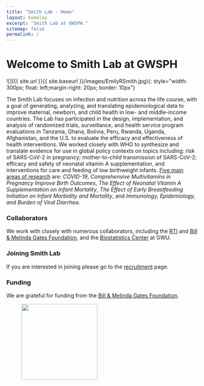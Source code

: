```yaml
---
title: "Smith Lab - Home"
layout: homelay
excerpt: "Smith Lab at GWSPH."
sitemap: false
permalink: /
---
```


# Welcome to Smith Lab at GWSPH


![]({{ site.url }}{{ site.baseurl }}/images/EmilyRSmith.jpg){: style="width: 300px; float: left;margin-right: 20px; border: 10px"}


The Smith Lab focuses on infection and nutrition across the life course, with a goal of generating, analyzing, and translating epidemiological data to improve maternal, newborn, and child health in low- and middle-income countries. The Lab has participated in the design, implementation, and analysis of randomized trials, surveillance, and health service program evaluations in Tanzania, Ghana, Bolivia, Peru, Rwanda, Uganda, Afghanistan, and the U.S. to evaluate the efficacy and effectiveness of health interventions. We worked closely with WHO to synthesize and translate evidence for use in global policy contexts on topics including: risk of SARS-CoV-2 in pregnancy; mother-to-child transmission of SARS-CoV-2; efficacy and safety of neonatal vitamin A supplementation, and interventions for care and feeding of low birthweight infants. [Five main areas of research](research) are: *COVID-19*, *Comprehensive Multivitamins in Pregnancy Improve Birth Outcomes*, *The Effect of Neonatal Vitamin A Supplementation on Infant Mortality*, *The Effect of Early Breastfeeding Initiation on Infant Morbidity and Mortality*, and  *Immunology, Epidemiology, and Burden of Viral Diarrhea*.


### Collaborators
We work with closely with numerous collaborators, including the [RTI](https://www.rti.org) and [Bill & Melinda Gates Foundation](https://www.gatesfoundation.org), and the [Biostatistics Center](https://biostatcenter.gwu.edu) at GWU.

### Joining Smith Lab
If you are interested in joining please go to the [recruitment](recruitment) page.

### Funding
We are grateful for funding from the [Bill & Melinda Gates Foundation](https://www.gatesfoundation.org).

<figure class="third">
<img src="{{ site.url }}{{ site.baseurl }}/images/logopic/Logo_GATES.png" style="width: 200px">
</figure>






